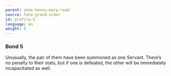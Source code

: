 ```yaml
---
parent: anne-bonny-mary-read
source: fate-grand-order
id: profile-5
language: en
weight: 5
---
```


### Bond 5

Unusually, the pair of them have been summoned as one Servant. There’s no penalty to their stats, but if one is defeated, the other will be immediately incapacitated as well.
